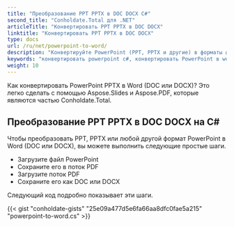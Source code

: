 ```yaml
---
title: "Преобразование PPT PPTX в DOC DOCX C#"
second_title: "Conholdate.Total для .NET"
articleTitle: "Конвертировать PPT PPTX в DOC DOCX"
linktitle: "Конвертировать PPT PPTX в DOC DOCX"
type: docs
url: /ru/net/powerpoint-to-word/
description: "Конвертируйте PowerPoint (PPT, PPTX и другие) в форматы файлов Word (DOC DOCX) на C#."
keywords: "конвертировать powerpoint c#, конвертировать PowerPoint в word c#, конвертировать pptx в docx c#, конвертировать ppt в doc c#, .NET конвертировать ppt pptx, ppt в docx .net, pptx в docx asp .net, конвертер c# для ppt, конвертер c# для pptx , pptx в word c#, слайды на страницы docx"
weight: 10
---
```


Как конвертировать PowerPoint PPTX в Word (DOC или DOCX)? Это легко сделать с помощью Aspose.Slides и Aspose.PDF, которые являются частью Conholdate.Total.

## **Преобразование PPT PPTX в DOC DOCX на C#**
Чтобы преобразовать PPT, PPTX или любой другой формат PowerPoint в Word (DOC или DOCX), вы можете выполнить следующие простые шаги.

- Загрузите файл PowerPoint
- Сохраните его в поток PDF
- Загрузите поток PDF
- Сохраните его как DOC или DOCX

Следующий код подробно показывает эти шаги.

{{< gist "conholdate-gists" "25e09a477d5e6fa66aa8dfc0fae5a215" "powerpoint-to-word.cs" >}}
